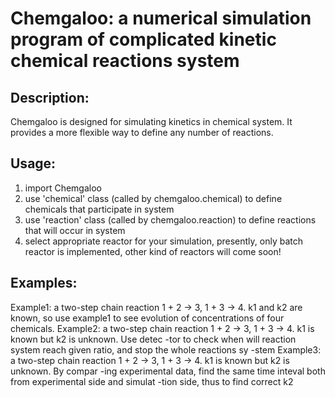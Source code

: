 # Chemgaloo: a numerical simulation program of complicated kinetic chemical reactions system

Description:
---
Chemgaloo is designed for simulating kinetics in chemical system.
It provides a more flexible way to define any number of reactions.

Usage:
---
1. import Chemgaloo
2. use 'chemical' class (called by chemgaloo.chemical) to define chemicals that participate in system
3. use 'reaction' class (called by chemgaloo.reaction) to define reactions that will occur in system
4. select appropriate reactor for your simulation, presently, only batch reactor is implemented, other
   kind of reactors will come soon!

Examples:
---
Example1: a two-step chain reaction 1 + 2 -> 3, 1 + 3 -> 4. k1 and k2 are known, so use example1 to
          see evolution of concentrations of four chemicals.
Example2: a two-step chain reaction 1 + 2 -> 3, 1 + 3 -> 4. k1 is known but k2 is unknown. Use detec
          -tor to check when will reaction system reach given ratio, and stop the whole reactions sy
          -stem
Example3: a two-step chain reaction 1 + 2 -> 3, 1 + 3 -> 4. k1 is known but k2 is unknown. By compar
          -ing experimental data, find the same time inteval both from experimental side and simulat
          -tion side, thus to find correct k2
